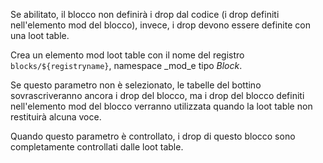 Se abilitato, il blocco non definirà i drop dal codice (i drop definiti nell'elemento mod del blocco), invece, i drop devono essere definite con una loot table.

Crea un elemento mod loot table con il nome del registro `blocks/${registryname}`, namespace _mod_e tipo _Block_.

Se questo parametro non è selezionato, le tabelle del bottino sovrascriveranno ancora i drop del blocco, ma i drop del blocco definiti nell'elemento mod del blocco verranno utilizzata quando la loot table non restituirà alcuna voce.

Quando questo parametro è controllato, i drop di questo blocco sono completamente controllati dalle loot table.
